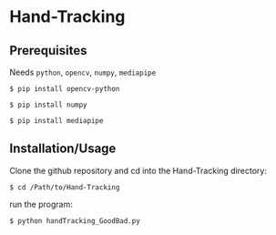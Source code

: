 # Hand-Tracking

## Prerequisites
Needs `python`, `opencv`, `numpy`, `mediapipe`

`$ pip install opencv-python`

`$ pip install numpy`

`$ pip install mediapipe`

## Installation/Usage
Clone the github repository and cd into the Hand-Tracking directory:

`$ cd /Path/to/Hand-Tracking`

run the program:

`$ python handTracking_GoodBad.py`
